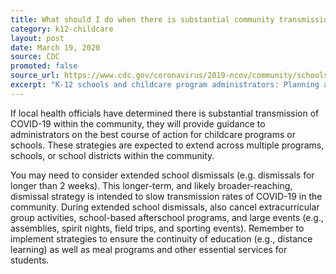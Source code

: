 ```yaml
---
title: What should I do when there is substantial community transmission?
category: k12-childcare
layout: post
date: March 19, 2020
source: CDC
promoted: false
source_url: https://www.cdc.gov/coronavirus/2019-ncov/community/schools-childcare/schools-faq.html
excerpt: "K-12 schools and childcare program administrators: Planning and preparedness"
---
```


If local health officials have determined there is substantial transmission of COVID-19 within the community, they will provide guidance to administrators on the best course of action for childcare programs or schools. These strategies are expected to extend across multiple programs, schools, or school districts within the community.

You may need to consider extended school dismissals (e.g. dismissals for longer than 2 weeks). This longer-term, and likely broader-reaching, dismissal strategy is intended to slow transmission rates of COVID-19 in the community. During extended school dismissals, also cancel extracurricular group activities, school-based afterschool programs, and large events (e.g., assemblies, spirit nights, field trips, and sporting events). Remember to implement strategies to ensure the continuity of education (e.g., distance learning) as well as meal programs and other essential services for students.